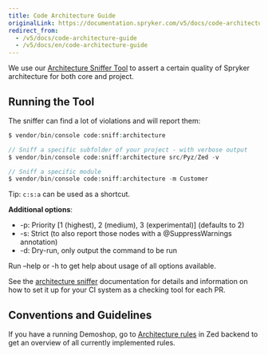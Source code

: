 ```yaml
---
title: Code Architecture Guide
originalLink: https://documentation.spryker.com/v5/docs/code-architecture-guide
redirect_from:
  - /v5/docs/code-architecture-guide
  - /v5/docs/en/code-architecture-guide
---
```


We use our [Architecture Sniffer Tool](https://github.com/spryker/architecture-sniffer) to assert a certain quality of Spryker architecture for both core and project.

## Running the Tool

The sniffer can find a lot of violations and will report them:

```php
$ vendor/bin/console code:sniff:architecture

// Sniff a specific subfolder of your project - with verbose output
$ vendor/bin/console code:sniff:architecture src/Pyz/Zed -v

// Sniff a specific module
$ vendor/bin/console code:sniff:architecture -m Customer
```

Tip: `c:s:a` can be used as a shortcut.

**Additional options**:

* -p: Priority [1 (highest), 2 (medium), 3 (experimental)] (defaults to 2)
* -s: Strict (to also report those nodes with a @SuppressWarnings annotation)
* -d: Dry-run, only output the command to be run

Run –help or -h to get help about usage of all options available.

See the [architecture sniffer](https://github.com/spryker/architecture-sniffer) documentation for details and information on how to set it up for your CI system as a checking tool for each PR.

## Conventions and Guidelines

If you have a running Demoshop, go to [Architecture rules](http://zed.mysprykershop.com/development/architecture/rules) in Zed backend to get an overview of all currently implemented rules.
